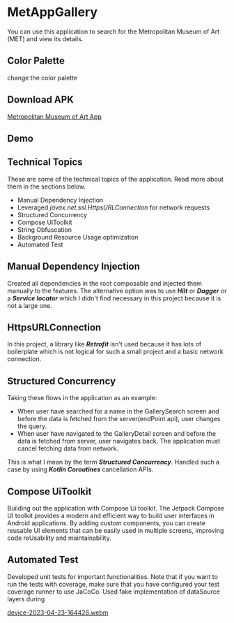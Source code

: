 # MetAppGallery

You can use this application to search for the Metropolitan Museum of Art (MET) and view its details.

## Color Palette
change the color palette


## Download APK
[Metropolitan Museum of Art App](https://github.com/karammi/MetAppGallery/raw/dev/app/release/app-release.apk)

## Demo

## Technical Topics

These are some of the technical topics of the application. Read more about them in the sections
below.

- Manual Dependency Injection
- Leveraged _javax.net.ssl.HttpsURLConnection_ for network requests
- Structured Concurrency
- Compose UiToolkit
- String Obfuscation
- Background Resource Usage optimization
- Automated Test


## Manual Dependency Injection

Created all dependencies in the root composable and injected them manually to the features. The
alternative option was to use ***Hilt*** or ***Dagger*** or a ***Service locator*** which I didn't
find necessary in this project because it is not a large one.

## HttpsURLConnection

In this project, a library like ***Retrofit*** isn't used because it has lots of boilerplate which
is not logical for such a small project and a basic network connection.

## Structured Concurrency

Taking these flows in the application as an example:

- When user have searched for a name in the GallerySearch screen and before the data is fetched from
  the server(endPoint api), user changes the query.
- When user have navigated to the GalleryDetail screen and before the data is fetched from server, user
  navigates back. The application must cancel fetching data from network.

This is what I mean by the term ***Structured Concurrency***.
Handled such a case by using ***Kotlin Coroutines*** cancellation APIs.

## Compose UiToolkit
Building out the application with Compose Ui toolkit.
The Jetpack Compose UI toolkit provides a modern and efficient way to build user interfaces in Android applications.
By adding custom components, you can create reusable UI elements that can be easily used in multiple screens, 
improving code reUsability and maintainability.

## Automated Test

Developed unit tests for important functionalities. Note that if you want to run the tests with
coverage, make sure that you have configured your test coverage runner to use JaCoCo.
Used fake implementation of dataSource layers during 


[device-2023-04-23-164426.webm](https://user-images.githubusercontent.com/18300610/233842490-83420f85-5d9e-4d09-b19e-81fa19ee9b5e.webm)

